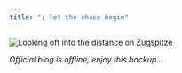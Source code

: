 ```yaml
---
title: "; let the chaos begin"
---
```

![Looking off into the distance on Zugspitze](https://github.com/sparticvs/popebp-blog/assets/847020/94221201-0662-4dd1-bb2e-f09e780e5972)

*Official blog is offline, enjoy this backup...*
